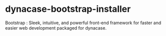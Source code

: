 dynacase-bootstrap-installer
============================

Bootstrap : Sleek, intuitive, and powerful front-end framework for faster and easier web development packaged for dynacase.
